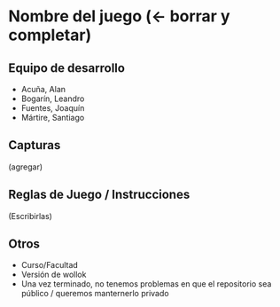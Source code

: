 # Nombre del juego (<- borrar y completar)

## Equipo de desarrollo

- Acuña, Alan
- Bogarín, Leandro
- Fuentes, Joaquín
- Mártire, Santiago

## Capturas

(agregar)

## Reglas de Juego / Instrucciones

(Escribirlas)


## Otros

- Curso/Facultad
- Versión de wollok
- Una vez terminado, no tenemos problemas en que el repositorio sea público / queremos manternerlo privado
